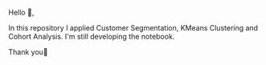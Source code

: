 Hello :wave:,

In this repository I applied Customer Segmentation, KMeans Clustering and Cohort Analysis. I'm still developing the notebook.

Thank you:tulip:
